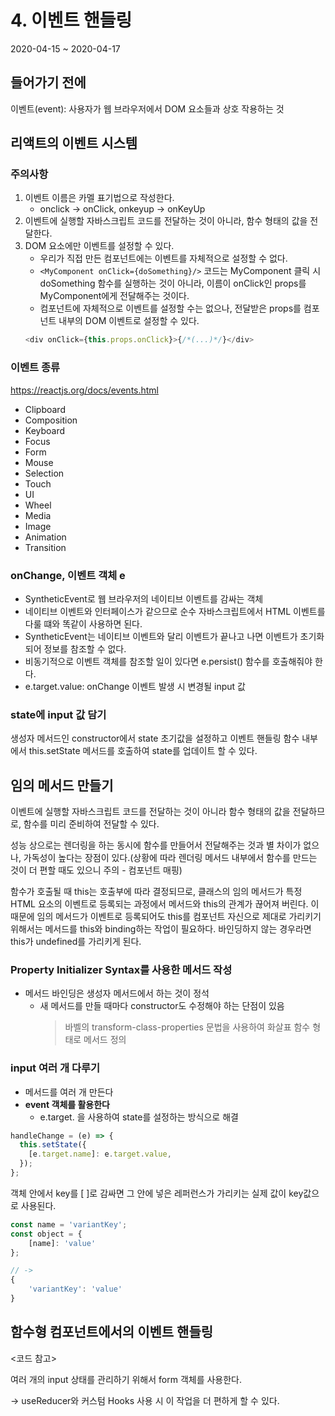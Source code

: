 # 4. 이벤트 핸들링

2020-04-15 ~ 2020-04-17

## 들어가기 전에

이벤트(event): 사용자가 웹 브라우저에서 DOM 요소들과 상호 작용하는 것

## 리액트의 이벤트 시스템

### 주의사항

1. 이벤트 이름은 카멜 표기법으로 작성한다.
   - onclick -> onClick, onkeyup -> onKeyUp
2. 이벤트에 실행할 자바스크립트 코드를 전달하는 것이 아니라, 함수 형태의 값을 전달한다.
3. DOM 요소에만 이벤트를 설정할 수 있다.
   - 우리가 직접 만든 컴포넌트에는 이벤트를 자체적으로 설정할 수 없다.
   - `<MyComponent onClick={doSomething}/>` 코드는 MyComponent 클릭 시 doSomething 함수를 실행하는 것이 아니라, 이름이 onClick인 props를 MyComponent에게 전달해주는 것이다.
   - 컴포넌트에 자체적으로 이벤트를 설정할 수는 없으나, 전달받은 props를 컴포넌트 내부의 DOM 이벤트로 설정할 수 있다.
   ```javascript
   <div onClick={this.props.onClick}>{/*(...)*/}</div>
   ```

### 이벤트 종류

<https://reactjs.org/docs/events.html>

- Clipboard
- Composition
- Keyboard
- Focus
- Form
- Mouse
- Selection
- Touch
- UI
- Wheel
- Media
- Image
- Animation
- Transition

### onChange, 이벤트 객체 e

- SyntheticEvent로 웹 브라우저의 네이티브 이벤트를 감싸는 객체
- 네이티브 이벤트와 인터페이스가 같으므로 순수 자바스크립트에서 HTML 이벤트를 다룰 떄와 똑같이 사용하면 된다.
- SyntheticEvent는 네이티브 이벤트와 달리 이벤트가 끝나고 나면 이벤트가 초기화되어 정보를 참조할 수 없다.
- 비동기적으로 이벤트 객체를 참조할 일이 있다면 e.persist() 함수를 호출해줘야 한다.
- e.target.value: onChange 이벤트 발생 시 변경될 input 값

### state에 input 값 담기

생성자 메서드인 constructor에서 state 초기값을 설정하고 이벤트 핸들링 함수 내부에서 this.setState 메서드를 호출하여 state를 업데이트 할 수 있다.

## 임의 메서드 만들기

이벤트에 실행할 자바스크립트 코드를 전달하는 것이 아니라 함수 형태의 값을 전달하므로, 함수를 미리 준비하여 전달할 수 있다.

성능 상으로는 렌더링을 하는 동시에 함수를 만들어서 전달해주는 것과 별 차이가 없으나, 가독성이 높다는 장점이 있다.(상황에 따라 렌더링 메서드 내부에서 함수를 만드는 것이 더 편할 때도 있으니 주의 - 컴포넌트 매핑)

함수가 호출될 때 this는 호출부에 따라 결정되므로, 클래스의 임의 메서드가 특정 HTML 요소의 이벤트로 등록되는 과정에서 메서드와 this의 관계가 끊어져 버린다. 이 때문에 임의 메서드가 이벤트로 등록되어도 this를 컴포넌트 자신으로 제대로 가리키기 위해서는 메서드를 this와 binding하는 작업이 필요하다. 바인딩하지 않는 경우라면 this가 undefined를 가리키게 된다.

### Property Initializer Syntax를 사용한 메서드 작성

- 메서드 바인딩은 생성자 메서드에서 하는 것이 정석
  - 새 메서드를 만들 때마다 constructor도 수정해야 하는 단점이 있음
    > 바벨의 transform-class-properties 문법을 사용하여 화살표 함수 형태로 메서드 정의

### input 여러 개 다루기

- 메서드를 여러 개 만든다
- **event 객체를 활용한다**
  - e.target. 을 사용하여 state를 설정하는 방식으로 해결

```javascript
handleChange = (e) => {
  this.setState({
    [e.target.name]: e.target.value,
  });
};
```

객체 안에서 key를 [ ]로 감싸면 그 안에 넣은 레퍼런스가 가리키는 실제 값이 key값으로 사용된다.

```javascript
const name = 'variantKey';
const object = {
    [name]: 'value'
};

// ->
{
    'variantKey': 'value'
}
```

## 함수형 컴포넌트에서의 이벤트 핸들링

<코드 참고>

여러 개의 input 상태를 관리하기 위해서 form 객체를 사용한다.

-> useReducer와 커스텀 Hooks 사용 시 이 작업을 더 편하게 할 수 있다.
